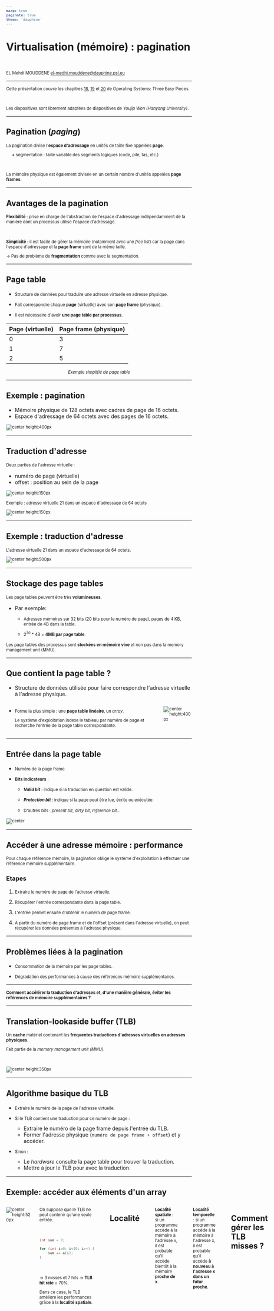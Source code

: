 ```yaml
---
marp: true
paginate: true
theme: 'dauphine'
---
```


<!-- _class: lead -->

<!-- _header: L3 Informatique • 2024-2025 • Systèmes d'exploitation -->

# Virtualisation (mémoire) : pagination

<br>

EL Mehdi MOUDDENE
el-medhi.mouddene@dauphine.psl.eu

<!-- _footer: ![width:300](../slides/images/logo-dauphine.png) -->

---

Cette présentation couvre les chapitres [18](https://pages.cs.wisc.edu/~remzi/OSTEP/vm-paging.pdf), [19](https://pages.cs.wisc.edu/~remzi/OSTEP/vm-tlbs.pdf) et [20](https://pages.cs.wisc.edu/~remzi/OSTEP/vm-smalltables.pdf) de Operating Systems: Three Easy Pieces.

<br>

Les diapositives sont librement adaptées de diapositives de _Youjip Won (Hanyang University)_.

---

## Pagination (_paging_)

La pagination divise l'**espace d'adressage** en unités de taille fixe appelées **page**.

&nbsp;&nbsp;&nbsp;&nbsp; ≠ segmentation : taille variable des segments logiques (code, pile, tas, etc.)

<br>

La mémoire physique est également divisée en un certain nombre d'unités appelées **page frames**.

---

## Avantages de la pagination

**Flexibilité** : prise en charge de l'abstraction de l'espace d'adressage indépendamment de la manière dont un processus utilise l'espace d'adressage.

<br>

**Simplicité** : il est facile de gérer la mémoire (notamment avec une _free list_) car la page dans l'espace d'adressage et la **page frame** sont de la même taille.

→ Pas de problème de **fragmentation** comme avec la segmentation.

---

## Page table

* Structure de données pour traduire une adresse virtuelle en adresse physique.

* Fait correspondre chaque **page** (virtuelle) avec son **page frame** (physique).

* Il est nécessaire d'avoir **une page table par processus**.


<center>

| Page (virtuelle) | Page frame (physique) |
|------------------|-----------------------|
| 0                | 3                     |
| 1                | 7                     |
| 2                | 5                     |

_Exemple simplifié de page table_

</center>

---

## Exemple : pagination

* Mémoire physique de 128 octets avec cadres de page de 16 octets.
* Espace d'adressage de 64 octets avec des pages de 16 octets.

![center height:400px](./images/simple-paging.png)

---

## Traduction d'adresse

Deux parties de l'adresse virtuelle :
* numéro de page (virtuelle)
* offset : position au sein de la page

![center height:150px](./images/paging-virtual-adress-1.png)

Exemple : adresse virtuelle 21 dans un espace d'adressage de 64 octets

![center height:150px](./images/paging-virtual-adress-2.png)

---

## Exemple : traduction d'adresse

L'adresse virtuelle 21 dans un espace d'adressage de 64 octets.

![center height:500px](./images/paging-adress-translation.png)

---

## Stockage des page tables

Les page tables peuvent être très **volumineuses**.

* Par exemple:
    * Adresses mémoires sur 32 bits (20 bits pour le numéro de page), pages de 4 KB, entrée de 4B dans la table.
    
    * 2<sup>20</sup> * 4B = **4MB par page table**.

Les page tables des processus sont **stockées en mémoire vive** et non pas dans la memory management unit (MMU).

---

## Que contient la page table ?

* Structure de données utilisée pour faire correspondre l'adresse virtuelle à l'adresse physique.

<div class=columns>
<div>

* Forme la plus simple : une **page table linéaire**, un _array_.


    Le système d'exploitation indexe le tableau par numéro de page et recherche l'entrée de la page table correspondante.

</div>
<div>

![center height:400px](./images/linear-page-table.drawio.png)

</div>
</div>

---

## Entrée dans la page table 

* Numéro de la page frame.

* **Bits indicateurs** :

    * **_Valid bit_** : indique si la traduction en question est valide.

    * **_Protection bit_** : indique si la page peut être lue, écrite ou exécutée.

    * D'autres bits : _present bit_, _dirty bit_, _reference bit_...

![center](./images/page-table-entry.drawio.png)

---

## Accéder à une adresse mémoire : performance

Pour chaque référence mémoire, la pagination oblige le système d'exploitation à effectuer une référence mémoire supplémentaire.

### Etapes

1. Extraire le numéro de page de l'adresse virtuelle.

2. Récupérer l'entrée correspondante dans la page table.

3. L'entrée permet ensuite d'obtenir le numéro de page frame.

4. A partir du numéro de page frame et de l'offset (présent dans l'adresse virtuelle), on peut récupérer les données présentes à l'adresse physique.

---

## Problèmes liées à la pagination

* Consommation de la mémoire par les page tables.

* Dégradation des performances à cause des références mémoire supplémentaires.

---

**Comment accélérer la traduction d'adresses et, d'une manière générale, éviter les références de mémoire supplémentaires ?**

---

## Translation-lookaside buffer (TLB)

Un **cache** matériel contenant les **fréquentes traductions d'adresses virtuelles en adresses physiques**.

Fait partie de la _memory management unit (MMU)_.

<br>

![center height:350px](./images/tlb.png)

---

## Algorithme basique du TLB

* Extraire le numéro de la page de l'adresse virtuelle.

* Si le TLB contient une traduction pour ce numéro de page :
    * Extraire le numéro de la page frame depuis l'entrée du TLB.
    * Former l'adresse physique (`numéro de page frame + offset`) et y accéder.

* Sinon :
    * Le _hardware_ consulte la page table pour trouver la traduction.
    * Mettre à jour le TLB pour avec la traduction.

---

## Exemple: accéder aux éléments d'un array

<style scoped>
p {
    font-size: 0.8em;
}

pre {
    font-size: 0.8em;
}
</style>

<div class="columns">
<div>

![center height:520px](./images/tlb-array.png)

</div>
<div>

On suppose que le TLB ne peut contenir qu'une seule entrée.  

<br>

```c
int sum = 0;

for (int i=0; i<10; i++) {
    sum += a[i];
}
```

<br>

→ 3 misses et 7 hits
→ **TLB hit rate** = 70%.

Dans ce case, le TLB améliore les performances grâce à la **localité spatiale**.

</div>

---

## Localité

<br>

**Localité spatiale** : si un programme accède à la mémoire à l'adresse x, il est probable qu'il accède bientôt à la mémoire **proche de x**.

<br>

**Localité temporelle** : si un programme accède à la mémoire à l'adresse x, il est probable qu'il accède **à nouveau à l'adresse x dans un futur proche**.

---

## Comment gérer les TLB misses ?

* Avec le matériel
    * Le matériel doit savoir exactement où se trouvent les tables de pages dans la mémoire.
    * Le matériel doit "parcourir" la table des pages, trouver l'entrée correcte de la table des pages et extraire l'instruction de traduction, mettre à jour et réessayer l'instruction.

* Avec le logiciel
    * Le matériel lève une exception qui est gérée par du code dédié du système d'exploitation.

---

## Entrée du TLB

* Un TLB typique comporte 32, 64 ou 128 entrées.
* Le matériel recherche l'ensemble du TLB en parallèle pour trouver la traduction souhaitée.
* Bits : _valid bits_ , _protection bits_, _address-space identifier_...

<br>

![center](./images/tlb-entry.drawio.png)

---

## Comment gérer une commutation de contexte avec un TLB ?

<br>

![center height:450px](./images/tlb-context-switch-1.png)

---

## Comment gérer une commutation de contexte avec un TLB ?

<br>

![center height:450px](./images/tlb-context-switch-2.png)

---

## Comment gérer une commutation de contexte avec un TLB ?

<br>

![center height:450px](./images/tlb-context-switch-3.png)

On peut plus distinguer **quelle entrée correspond à quel processus** !

---

## Comment gérer une commutation de contexte avec un TLB ?

<br>

![center height:450px](./images/tlb-context-switch-4.png)

Il faut ajouter un champ **_address space identifier (ASID)_** dans le TLB.

---

## Politiques de remplacement des entrées

_Comment retirer des entrées pour faire de la place à de nouvelles entrées lorsque le cache est plein ?_

* **Least Recently Used (LRU)** : retirer en priorité l'entrée qui a été utilisée la moins récemment.

* **Aléatoire** : retirer une entrée au hasard.

→ Lorsqu'un programme boucle sur `n + 1` pages avec une TLB de taille `n` ; dans ce cas, LRU échoue à chaque accès, alors que l'aléatoire fait beaucoup mieux.

---

## Problème : consommation de mémoire

1. Les page tables sont grandes et consomment donc trop de mémoire.
2. Dans certains cas, la majeure partie de la table des pages est inutilisée et remplie d'entrées non valides.

![center height:400px](./images/linear-page-table-problem.png)

---

## Solution 1 : utiliser de grandes pages

* Réduit la taille de la table.

* **Fragmentation interne** : les applications se voient allouées de grandes pages, mais en utilisent seulement une petite partie.

---

## Solution 2 : multi-level page tables

Transforme la table de pages linéaire en une sorte d'arbre.
* Découpe la table des pages en unités de la taille d'une page.
* Si une page entière d'entrées de la table des pages n'est pas valide, n'allouez pas du tout cette page de la table des pages.
* Pour savoir si une page de la table des pages est valide, utilisez une nouvelle structure, appelée _page directory_.

---

## Multi-level page tables

![center height:500px](./images/multi-level-page-table.png)

---

## Multi-level page tables : avantages et inconvénients

**Avantages**

* L'espace alloué à la table de pages est proportionnel à l'espace d'adressage utilisé.
* Le système d'exploitation peut prendre la prochaine page libre lorsqu'il doit allouer ou agrandir une table de pages.

**Inconvénients**

* **Compromis temps-mémoire** : on rajoute un niveau d'indirection supplémentaire. 
* Complexité.

---

## Solution 3 : page tables inversées

* Il s'agit d'une table de pages unique qui contient une entrée pour chaque page physique (page frame) du système.

* L'entrée nous indique quel processus utilise cette page et quelle page virtuelle de ce processus correspond à cette page physique.

* Pour trouver l'entrée correcte, il suffit maintenant d'effectuer une recherche dans cette structure de données (ce qui peut être couteux en temps).

---

Au total, les page tables ne sont que des structures de données. On peut imaginer de nombreuses variations pour les rendre plus lentes ou plus rapides, plus petites ou plus grandes. 

Les tables de pages multi-niveaux et inversées ne sont que deux exemples des nombreuses choses que l'on peut faire.
